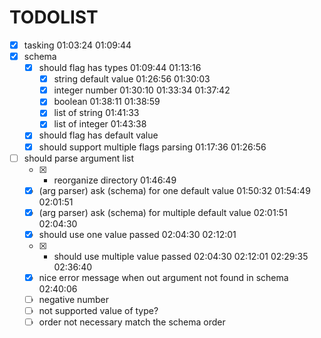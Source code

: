 # TODOLIST

- [x] tasking 01:03:24 01:09:44
- [x] schema
  - [x] should flag has types 01:09:44 01:13:16
    - [x] string default value 01:26:56 01:30:03
    - [x] integer number 01:30:10 01:33:34 01:37:42
    - [x] boolean 01:38:11 01:38:59
    - [x] list of string 01:41:33
    - [x] list of integer 01:43:38
  - [x] should flag has default value
  - [x] should support multiple flags parsing 01:17:36 01:26:56
- [ ] should parse argument list
  - [x] - reorganize directory 01:46:49
  * [x] (arg parser) ask (schema) for one default value 01:50:32 01:54:49 02:01:51
  * [x] (arg parser) ask (schema) for multiple default value 02:01:51 02:04:30
  * [x] should use one value passed 02:04:30 02:12:01
  * [x] - should use multiple value passed 02:04:30 02:12:01 02:29:35 02:36:40
  * [x] nice error message when out argument not found in schema 02:40:06
  * [ ] negative number
  * [ ] not supported value of type?
  * [ ] order not necessary match the schema order
